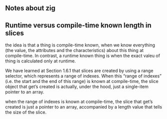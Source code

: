 ## Notes about zig
## Runtime versus compile-time known length in slices

the idea is that a thing is compile-time known, when we know everything
(the value, the attributes and the characteristics) about this thing at compile-time.
In contrast, a runtime known thing is when the exact valeu of thing is calculated only at runtime.


We have learned at Section 1.6.1 that slices are created by using a range selector, 
which represents a range of indexes. When this “range of indexes” (i.e. the start and the end of this range) is 
known at compile-time, the slice object that get’s created is actually, under the hood, just a single-item pointer to an array.

when the range of indexes is known at compile-time, the slice that get’s created is just a pointer to an array, 
accompanied by a length value that tells the size of the slice.


